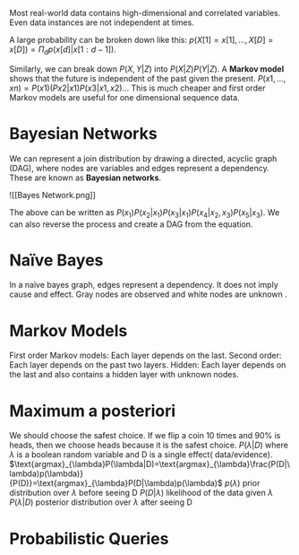 Most real-world data contains high-dimensional and correlated variables. Even data instances are not independent at times. 

A large probability can be broken down like this: $p(X[1]=x[1],...,X[D]=x[D])=\Pi_dp(x[d]|x[1:d-1])$. 

Similarly, we can break down $P(X,Y|Z)$ into $P(X|Z)P(Y|Z)$. 
A **Markov model** shows that the future is independent of the past given the present. $P(x1,...,xn)=P(x1)(Px2|x1)P(x3|x1,x2)...$
This is much cheaper and first order Markov models are useful for one dimensional sequence data. 

# Bayesian Networks
We can represent a join distribution by drawing a directed, acyclic graph (DAG), where nodes are variables and edges represent a dependency. These are known as **Bayesian networks**. 

![[Bayes Network.png]]

The above can be written as $P(x_1)P(x_2|x_1)P(x_3|x_1)P(x_4|x_2,x_3)P(x_5|x_3)$. We can also reverse the process and create a DAG from the equation.  
# Naïve Bayes
In a naïve bayes graph, edges represent a dependency. It does not imply cause and effect. Gray nodes are observed and white nodes are unknown . 

# Markov Models

First order Markov models: Each layer depends on the last. 
Second order: Each layer depends on the past two layers. 
Hidden: Each layer depends on the last and also contains a hidden layer with unknown nodes. 

# Maximum a posteriori
We should choose the safest choice. If we flip a coin 10 times and 90% is heads, then we choose heads because it is the safest choice. 
$P(\lambda|D)$ where $\lambda$ is a boolean random variable and D is a single effect( data/evidence). 
$\text{argmax}_{\lambda}P(\lambda|D)=\text{argmax}_{\lambda}\frac{P(D|\lambda)p(\lambda)}{P(D)}=\text{argmax}_{\lambda}P(D|\lambda)p(\lambda)$  $p(\lambda)$ prior distribution over $\lambda$ before seeing D
$P(D|\lambda)$ likelihood of the data given $\lambda$
$P(\lambda|D)$ posterior distribution over $\lambda$ after seeing D

# Probabilistic Queries